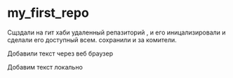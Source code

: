 # my_first_repo
 Сщздали на гит хаби удаленный репазиторий , и его иницализировали и сделали его доступный всем. сохранили и за комители.


Добавили текст через веб браузер

Добавим текст локально
